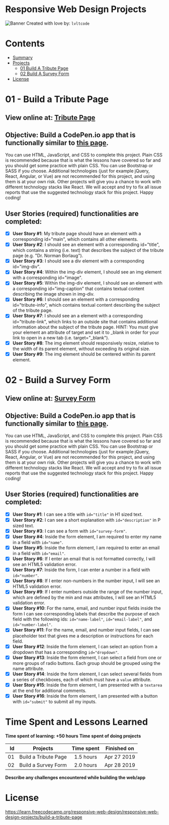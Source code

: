 Responsive Web Design Projects
===
![Banner](https://i.imgur.com/oNUw3LF.png)
Created with love by: `lvltcode`

# Contents

- [Summary](#summary)
- [Projects](#projects)
  - [01 Build A Tribute Page](#01---build-a-tribute-page)
  - [02 Build A Survey Form](#02---build-a-survey-form)
- [License](#license)

# 01 - Build a Tribute Page

## View online at: [Tribute Page](https://codepen.io/lvltcode/pen/XQOLXX)
  
## **Objective**: Build a CodePen.io app that is functionally similar to [this page](https://codepen.io/freeCodeCamp/full/zNqgVx).

You can use HTML, JavaScript, and CSS to complete this project. Plain CSS is recommended because that is what the lessons have covered so far and you should get some practice with plain CSS. You can use Bootstrap or SASS if you choose. Additional technologies (just for example jQuery, React, Angular, or Vue) are not recommended for this project, and using them is at your own risk. Other projects will give you a chance to work with different technology stacks like React. We will accept and try to fix all issue reports that use the suggested technology stack for this project. Happy coding!

## User Stories (**required**) functionalities are completed:

* [x] **User Story #1**: My tribute page should have an element with a corresponding id="main", which contains all other elements.
* [x] **User Story #2**: I should see an element with a corresponding id="title", which contains a string (i.e. text) that describes the subject of the tribute page (e.g. "Dr. Norman Borlaug").
* [x] **User Story #3**: I should see a div element with a corresponding id="img-div".
* [x] **User Story #4**: Within the img-div element, I should see an img element with a corresponding id="image".
* [x] **User Story #5**: Within the img-div element, I should see an element with a corresponding id="img-caption" that contains textual content describing the image shown in img-div.
* [x] **User Story #6**: I should see an element with a corresponding id="tribute-info", which contains textual content describing the subject of the tribute page.
* [x] **User Story #7**: I should see an a element with a corresponding id="tribute-link", which links to an outside site that contains additional information about the subject of the tribute page. HINT: You must give your element an attribute of target and set it to _blank in order for your link to open in a new tab (i.e. target="_blank").
* [x] **User Story #8**: The img element should responsively resize, relative to the width of its parent element, without exceeding its original size.
* [x] **User Story #9**: The img element should be centered within its parent element.

# 02 - Build a Survey Form

## View online at: [Survey Form](https://codepen.io/lvltcode/pen/wZOoyp)
  
## **Objective**: Build a CodePen.io app that is functionally similar to [this page]( https://codepen.io/freeCodeCamp/full/VPaoNP).

You can use HTML, JavaScript, and CSS to complete this project. Plain CSS is recommended because that is what the lessons have covered so far and you should get some practice with plain CSS. You can use Bootstrap or SASS if you choose. Additional technologies (just for example jQuery, React, Angular, or Vue) are not recommended for this project, and using them is at your own risk. Other projects will give you a chance to work with different technology stacks like React. We will accept and try to fix all issue reports that use the suggested technology stack for this project. Happy coding!

## User Stories (**required**) functionalities are completed:

* [x] **User Story #1**: I can see a title with `id="title"` in H1 sized text.
* [x] **User Story #2**: I can see a short explanation with `id="description"` in P sized text.
* [x] **User Story #3**: I can see a form with `id="survey-form"`.
* [x] **User Story #4**: Inside the form element, I am required to enter my name in a field with `id="name"`.
* [x] **User Story #5**: Inside the form element, I am required to enter an email in a field with `id="email"`.
* [x] **User Story #6**: If I enter an email that is not formatted correctly, I will see an HTML5 validation error.
* [x] **User Story #7**: Inside the form, I can enter a number in a field with `id="number"`.
* [x] **User Story #8**: If I enter non-numbers in the number input, I will see an HTML5 validation error.
* [x] **User Story #9**: If I enter numbers outside the range of the number input, which are defined by the min and max attributes, I will see an HTML5 validation error.
* [x] **User Story #10**: For the name, email, and number input fields inside the form I can see corresponding labels that describe the purpose of each field with the following ids: `id="name-label"`, `id="email-label"`, and `id="number-label"`.
* [x] **User Story #11**: For the name, email, and number input fields, I can see placeholder text that gives me a description or instructions for each field.
* [x] **User Story #12**: Inside the form element, I can select an option from a dropdown that has a corresponding `id="dropdown"`.
* [x] **User Story #13**: Inside the form element, I can select a field from one or more groups of radio buttons. Each group should be grouped using the name attribute.
* [x] **User Story #14**: Inside the form element, I can select several fields from a series of checkboxes, each of which must have a `value` attribute.
* [x] **User Story #15**: Inside the form element, I am presented with a `textarea` at the end for additional comments.
* [x] **User Story #16**: Inside the form element, I am presented with a button with `id="submit"` to submit all my inputs.

# Time Spent and Lessons Learned
**Time spent of learning: +50 hours**
**Time spent of doing projects**

| Id | Projects | Time spent | Finished on |
| --:|:--------:|:---:|:-------------:|
| 01 | Build a Tribute Page | 1.5 hours | Apr 27 2019 |
| 02 | Build a Survey Form | 2.0 hours | Apr 28 2019 |

**Describe any challenges encountered while building the web/app**

# License

https://learn.freecodecamp.org/responsive-web-design/responsive-web-design-projects/build-a-tribute-page

